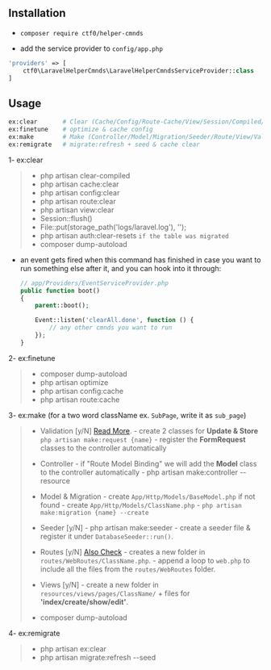 ## Installation

- `composer require ctf0/helper-cmnds`

- add the service provider to `config/app.php`
```php
'providers' => [
    ctf0\LaravelHelperCmnds\LaravelHelperCmndsServiceProvider::class
]
```

## Usage

```bash
ex:clear       # Clear (Cache/Config/Route-Cache/View/Session/Compiled/Laravel-LogFile/Pass-Resets)
ex:finetune    # optimize & cache config
ex:make        # Make (Controller/Model/Migration/Seeder/Route/View/Validation)
ex:remigrate   # migrate:refresh + seed & cache clear
```

1- ex:clear
>  - php artisan clear-compiled
>  - php artisan cache:clear
>  - php artisan config:clear
>  - php artisan route:clear
>  - php artisan view:clear
>  - Session::flush()
>  - File::put(storage_path('logs/laravel.log'), '');
>  - php artisan auth:clear-resets `if the table was migrated`
>  - composer dump-autoload

* an event gets fired when this command has finished in case you want to run something else after it, and you can hook into it through:
    ```php
    // app/Providers/EventServiceProvider.php
    public function boot()
    {
        parent::boot();

        Event::listen('clearAll.done', function () {
            // any other cmnds you want to run
        });
    }
    ```

2- ex:finetune
>  - composer dump-autoload
>  - php artisan optimize
>  - php artisan config:cache
>  - php artisan route:cache

3- ex:make (for a two word className ex. `SubPage`, write it as `sub_page`)
> - Validation [y/N] [Read More](https://ctf0.wordpress.com/2016/10/16/extend-formrequest-to-allow-more-functionality-in-laravel-v5-3/).
    - create 2 classes for **Update & Store** `php artisan make:request {name}`
    - register the **FormRequest** classes to the controller automatically
>
> - Controller
    - if "Route Model Binding" we will add the **Model** class to the controller automatically
    - php artisan make:controller --resource
>
> - Model & Migration
    - create `App/Http/Models/BaseModel.php` if not found
    - create `App/Http/Models/ClassName.php`
    - `php artisan make:migration {name} --create`
>
> - Seeder [y/N]
    - php artisan make:seeder
    - create a seeder file & register it under `DatabaseSeeder::run()`.
>
> - Routes [y/N] [Also Check](http://code4fun.io/post/how-to-share-data-with-all-views-in-laravel-5-3-the-right-way)
    - creates a new folder in `routes/WebRoutes/ClassName.php`.
    - append a loop to `web.php` to include all the files from the `routes/WebRoutes` folder.
>
> - Views [y/N]
    - create a new folder in `resources/views/pages/ClassName/` + files for **'index/create/show/edit'**.
>
> - composer dump-autoload

4- ex:remigrate
>  - php artisan ex:clear
>  - php artisan migrate:refresh --seed

